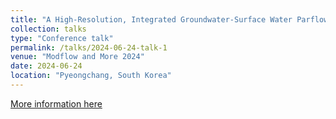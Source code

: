 ```yaml
---
title: "A High-Resolution, Integrated Groundwater-Surface Water Parflow Modeling Platform of Continental China (CONCN): Challenges and Opportunities of Large-Scale Hydrologic Modeling in Data Poor Regions"
collection: talks
type: "Conference talk"
permalink: /talks/2024-06-24-talk-1
venue: "Modflow and More 2024"
date: 2024-06-24
location: "Pyeongchang, South Korea"
---
```


[More information here](https://www.asiaoceania.org/aogs2024/public.asp?page=home.asp)  
